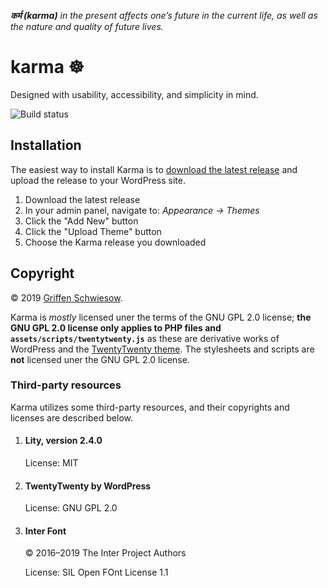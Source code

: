 ***कर्म (karma)** in the present affects one’s future in the current life, as well as the nature and quality of future lives.*

# karma ☸

Designed with usability, accessibility, and simplicity in mind.

![Build status](https://travis-ci.com/schwigri/karma.svg?branch=master)

## Installation

The easiest way to install Karma is to [download the latest release](https://github.com/schwigri/karma/releases) and upload the release to your WordPress site.

1. Download the latest release
2. In your admin panel, navigate to: *Appearance → Themes*
3. Click the "Add New" button
4. Click the "Upload Theme" button
5. Choose the Karma release you downloaded

## Copyright

© 2019 [Griffen Schwiesow](https://www.griffen.me/).

Karma is *mostly* licensed uner the terms of the GNU GPL 2.0 license; **the GNU GPL 2.0 license only applies to PHP files and `assets/scripts/twentytwenty.js`** as these are derivative works of WordPress and the [TwentyTwenty theme](https://github.com/WordPress/twentytwenty). The stylesheets and scripts are **not** licensed uner the GNU GPL 2.0 license.

### Third-party resources

Karma utilizes some third-party resources, and their copyrights and licenses are described below.

1. #### Lity, version 2.4.0

    License: MIT

2. #### TwentyTwenty by WordPress

    License: GNU GPL 2.0

3. #### Inter Font

    © 2016–2019 The Inter Project Authors

    License: SIL Open FOnt License 1.1
